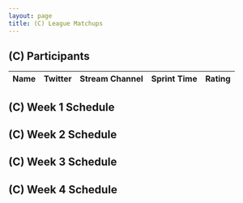 ```yaml
---
layout: page
title: (C) League Matchups
---
```


## (C) Participants ##

<table>
  <thead>
    <tr>
      <th>Name</th>
      <th>Twitter</th>
      <th>Stream Channel</th>
	  <th>Sprint Time</th>
	  <th>Rating</th>
	</tr>
  </thead>
</table>
	
## (C) Week 1 Schedule ##



## (C) Week 2 Schedule ##


## (C) Week 3 Schedule ##


## (C) Week 4 Schedule ##
